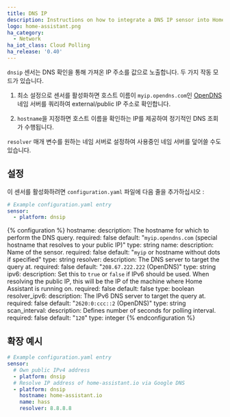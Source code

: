 ```yaml
---
title: DNS IP
description: Instructions on how to integrate a DNS IP sensor into Home Assistant.
logo: home-assistant.png
ha_category:
  - Network
ha_iot_class: Cloud Polling
ha_release: '0.40'
---
```


`dnsip` 센서는 DNS 확인을 통해 가져온 IP 주소를 값으로 노출합니다. 두 가지 작동 모드가 있습니다.

1. 최소 설정으로 센서를 활성화하면 호스트 이름이 `myip.opendns.com`인 [OpenDNS](https://www.opendns.com/) 네임 서버를 쿼리하여 external/public IP 주소로 확인합니다. 

2. `hostname`을 지정하면 호스트 이름을 확인하는 IP를 제공하여 정기적인 DNS 조회가 수행됩니다.

`resolver` 매개 변수를 원하는 네임 서버로 설정하여 사용중인 네임 서버를 덮어쓸 수도 있습니다.

## 설정

이 센서를 활성화하려면 `configuration.yaml` 파일에 다음 줄을 추가하십시오 :

```yaml
# Example configuration.yaml entry
sensor:
  - platform: dnsip
```

{% configuration %}
hostname:
  description: The hostname for which to perform the DNS query.
  required: false
  default: "`myip.opendns.com` (special hostname that resolves to your public IP)"
  type: string
name:
  description: Name of the sensor.
  required: false
  default: "`myip` or hostname without dots if specified"
  type: string
resolver:
  description: The DNS server to target the query at.
  required: false
  default: "`208.67.222.222` (OpenDNS)"
  type: string
ipv6:
  description: Set this to `true` or `false` if IPv6 should be used. When resolving the public IP, this will be the IP of the machine where Home Assistant is running on.
  required: false
  default: false
  type: boolean
resolver_ipv6:
  description: The IPv6 DNS server to target the query at.
  required: false
  default: "`2620:0:ccc::2` (OpenDNS)"
  type: string
scan_interval:
  description: Defines number of seconds for polling interval.
  required: false
  default: "`120`"
  type: integer
{% endconfiguration %}

## 확장 예시

```yaml
# Example configuration.yaml entry
sensor:
  # Own public IPv4 address
  - platform: dnsip
  # Resolve IP address of home-assistant.io via Google DNS
  - platform: dnsip
    hostname: home-assistant.io
    name: hass
    resolver: 8.8.8.8
```
